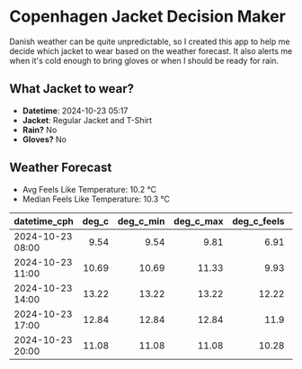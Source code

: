 
# Copenhagen Jacket Decision Maker

Danish weather can be quite unpredictable, so I created this app to help me decide which jacket to wear based on the weather forecast. 
It also alerts me when it's cold enough to bring gloves or when I should be ready for rain.

## What Jacket to wear?

- **Datetime**: 2024-10-23 05:17
- **Jacket**: Regular Jacket and T-Shirt
- **Rain?** No
- **Gloves?** No

## Weather Forecast
- Avg Feels Like Temperature: 10.2 °C
- Median Feels Like Temperature: 10.3 °C

| datetime_cph     |   deg_c |   deg_c_min |   deg_c_max |   deg_c_feels | weather   | wind   | rain   |
|:-----------------|--------:|------------:|------------:|--------------:|:----------|:-------|:-------|
| 2024-10-23 08:00 |    9.54 |        9.54 |        9.81 |          6.91 | Clouds    | High   | None   |
| 2024-10-23 11:00 |   10.69 |       10.69 |       11.33 |          9.93 | Clouds    | Low    | None   |
| 2024-10-23 14:00 |   13.22 |       13.22 |       13.22 |         12.22 | Clouds    | Low    | None   |
| 2024-10-23 17:00 |   12.84 |       12.84 |       12.84 |         11.9  | Clear     | Low    | None   |
| 2024-10-23 20:00 |   11.08 |       11.08 |       11.08 |         10.28 | Clouds    | Low    | None   |
        